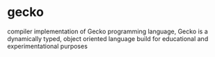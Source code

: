 # gecko
compiler implementation of Gecko programming language, Gecko is a dynamically typed, object oriented language build for educational and experimentational purposes
